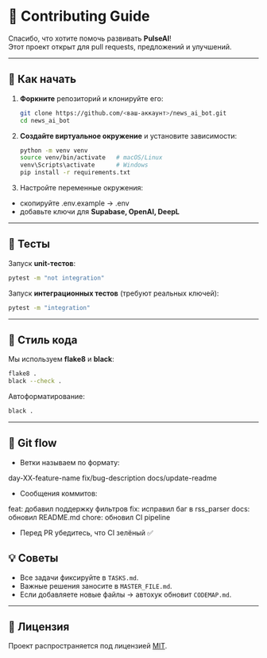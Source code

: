 # 🤝 Contributing Guide

Спасибо, что хотите помочь развивать **PulseAI**!  
Этот проект открыт для pull requests, предложений и улучшений.

---

## 📌 Как начать

1. **Форкните** репозиторий и клонируйте его:
   ```bash
   git clone https://github.com/<ваш-аккаунт>/news_ai_bot.git
   cd news_ai_bot
   ```

2.	**Создайте виртуальное окружение** и установите зависимости:
	```bash
	python -m venv venv
	source venv/bin/activate   # macOS/Linux
	venv\Scripts\activate      # Windows
	pip install -r requirements.txt
	```

3.	Настройте переменные окружения:
- скопируйте .env.example → .env
- добавьте ключи для **Supabase, OpenAI, DeepL**

---

## 🧪 Тесты

Запуск **unit-тестов**:
```bash
pytest -m "not integration"
```
Запуск **интеграционных тестов** (требуют реальных ключей):
```bash
pytest -m "integration"
```

---

## 🧹 Стиль кода

Мы используем **flake8** и **black**:

```bash
flake8 .
black --check .
```
Автоформатирование:
```bash
black .
```

---

## 🔀 Git flow

- Ветки называем по формату:

day-XX-feature-name
fix/bug-description
docs/update-readme


- Сообщения коммитов:

feat: добавил поддержку фильтров
fix: исправил баг в rss_parser
docs: обновил README.md
chore: обновил CI pipeline


- Перед PR убедитесь, что CI зелёный ✅

## 💡 Советы

- Все задачи фиксируйте в `TASKS.md`.  
- Важные решения заносите в `MASTER_FILE.md`.  
- Если добавляете новые файлы → автохук обновит `CODEMAP.md`.  

---

## 📜 Лицензия

Проект распространяется под лицензией [MIT](LICENSE).
